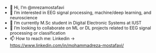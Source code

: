 - 👋 Hi, I’m @mrezamostafavi
- 👀 I’m interested in EEG signal processing, machine/deep learning, and neuroscience
- 🌱 I’m currently M.Sc student in Digital Electronic Systems at IUST
- 💞️ I’m looking to collaborate on ML or DL projects related to EEG signal processing or classification
- 📫 How to reach me: Linkedin -> https://www.linkedin.com/in/mohammadreza-mostafavi/

<!---
mrezamostafavi/mrezamostafavi is a ✨ special ✨ repository because its `README.md` (this file) appears on your GitHub profile.
You can click the Preview link to take a look at your changes.
--->
